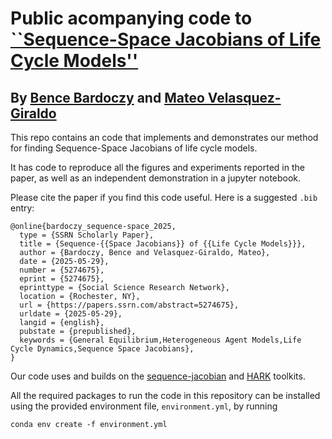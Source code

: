 # Public acompanying code to [``Sequence-Space Jacobians of Life Cycle Models''](https://papers.ssrn.com/sol3/papers.cfm?abstract_id=5274675)

## By [Bence Bardoczy](https://www.bencebardoczy.com/) and [Mateo Velasquez-Giraldo](https://mateovg.com/)

This repo contains an code that implements and demonstrates our method for finding Sequence-Space Jacobians of life cycle models.

It has code to reproduce all the figures and experiments reported in the paper, as well as an independent demonstration in a jupyter notebook.

Please cite the paper if you find this code useful. Here is a suggested `.bib` entry:
```
@online{bardoczy_sequence-space_2025,
  type = {SSRN Scholarly Paper},
  title = {Sequence-{{Space Jacobians}} of {{Life Cycle Models}}},
  author = {Bardoczy, Bence and Velasquez-Giraldo, Mateo},
  date = {2025-05-29},
  number = {5274675},
  eprint = {5274675},
  eprinttype = {Social Science Research Network},
  location = {Rochester, NY},
  url = {https://papers.ssrn.com/abstract=5274675},
  urldate = {2025-05-29},
  langid = {english},
  pubstate = {prepublished},
  keywords = {General Equilibrium,Heterogeneous Agent Models,Life Cycle Dynamics,Sequence Space Jacobians},
}
```

Our code uses and builds on the [sequence-jacobian](https://github.com/shade-econ/sequence-jacobian/tree/master) and [HARK](https://github.com/econ-ark/HARK) toolkits.

All the required packages to run the code in this repository can be installed using the provided environment file, `environment.yml`, by running
```
conda env create -f environment.yml
```